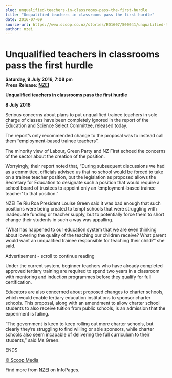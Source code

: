```yaml
---
slug: unqualified-teachers-in-classrooms-pass-the-first-hurdle
title: "Unqualified teachers in classrooms pass the first hurdle"
date: 2016-07-09
source-url: https://www.scoop.co.nz/stories/ED1607/S00041/unqualified-teachers-in-classrooms-pass-the-first-hurdle.htm
author: nzei
---
```

Unqualified teachers in classrooms pass the first hurdle
========================================================

**Saturday, 9 July 2016, 7:08 pm**  
**Press Release: [NZEI](https://info.scoop.co.nz/NZEI)**

**Unqualified teachers in classrooms pass the first hurdle**

**8 July 2016**

Serious concerns about plans to put unqualified trainee teachers in sole charge of classes have been completely ignored in the report of the Education and Science Select Committee, released today.

The report’s only recommended change to the proposal was to instead call them “employment-based trainee teachers”.

The minority view of Labour, Green Party and NZ First echoed the concerns of the sector about the creation of the position.

Worryingly, their report noted that, “During subsequent discussions we had as a committee, officials advised us that no school would be forced to take on a trainee teacher position, but the legislation as proposed allows the Secretary for Education to designate such a position that would require a school board of trustees to appoint only an ‘employment-based trainee teacher’ to that position.”

NZEI Te Riu Roa President Louise Green said it was bad enough that such positions were being created to tempt schools that were struggling with inadequate funding or teacher supply, but to potentially force them to short change their students in such a way was appalling.

“What has happened to our education system that we are even thinking about lowering the quality of the teaching our children receive? What parent would want an unqualified trainee responsible for teaching their child?” she said.

Advertisement - scroll to continue reading





Under the current system, beginner teachers who have already completed approved tertiary training are required to spend two years in a classroom with mentoring and induction programmes before they qualify for full certification.

Educators are also concerned about proposed changes to charter schools, which would enable tertiary education institutions to sponsor charter schools. This proposal, along with an amendment to allow charter school students to also receive tuition from public schools, is an admission that the experiment is failing.

“The government is keen to keep rolling out more charter schools, but clearly they’re struggling to find willing or able sponsors, while charter schools also seem incapable of delivering the full curriculum to their students,” said Ms Green.

ENDS

  

[© Scoop Media](http://www.scoop.co.nz/about/terms.html)

Find more from [NZEI](https://info.scoop.co.nz/NZEI) on InfoPages.